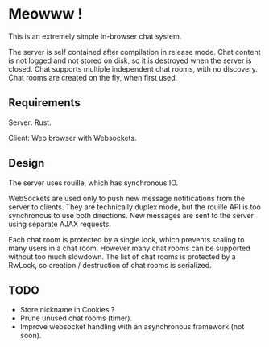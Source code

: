 # Meowww !

This is an extremely simple in-browser chat system.

The server is self contained after compilation in release mode.
Chat content is not logged and not stored on disk, so it is destroyed when the server is closed.
Chat supports multiple independent chat rooms, with no discovery.
Chat rooms are created on the fly, when first used.

## Requirements
Server: Rust.

Client: Web browser with Websockets.

## Design
The server uses rouille, which has synchronous IO.

WebSockets are used only to push new message notifications from the server to clients.
They are technically duplex mode, but the rouille API is too synchronous to use both directions.
New messages are sent to the server using separate AJAX requests.

Each chat room is protected by a single lock, which prevents scaling to many users in a chat room.
However many chat rooms can be supported without too much slowdown.
The list of chat rooms is protected by a RwLock, so creation / destruction of chat rooms is serialized.

## TODO
* Store nickname in Cookies ?
* Prune unused chat rooms (timer).
* Improve websocket handling with an asynchronous framework (not soon).
